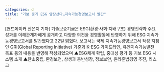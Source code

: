 ```yaml
---
categories: d
title: "기보 중기 ESG 앞장선다…지속가능경영보고서 발간"
---
```

[핸드메이커 전은지 기자] 기술보증기금은 ESG(환경·사회·지배구조) 경영전략과 주요 성과를 이해관계자에게 공개하고 다양한 의견을 경영활동에 반영하기 위해 ESG·지속가능경영보고서를 발간했다고 22일 밝혔다. 보고서는 국제 지속가능경영보고서 작성 지침인 GRI(Global Reporting Initiative) 기준과 K-ESG 가이드라인, 유엔지속가능발전 목표 등의 내용을 반영해 작성되었으며 ▲ESG체계 확립, 중대성 평가 등 기보 ESG 시스템 소개 ▲탄소중립, 환경보전, 상생과 동반성장, 정보보안, 윤리준법경영 추진, 리스크
